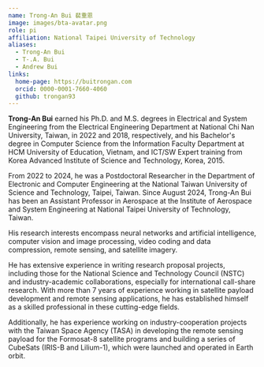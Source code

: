 ```yaml
---
name: Trong-An Bui 裴重恩
image: images/bta-avatar.png
role: pi
affiliation: National Taipei University of Technology
aliases:
  - Trong-An Bui
  - T-.A. Bui
  - Andrew Bui
links:
  home-page: https://buitrongan.com
  orcid: 0000-0001-7660-4060
  github: trongan93
---
```


**Trong-An Bui** earned his Ph.D. and M.S. degrees in Electrical and System Engineering from the Electrical Engineering Department at National Chi Nan University, Taiwan, in 2022 and 2018, respectively, and his Bachelor's degree in Computer Science from the Information Faculty Department at HCM University of Education, Vietnam, and ICT/SW Expert training from Korea Advanced Institute of Science and Technology, Korea, 2015.

From 2022 to 2024, he was a Postdoctoral Researcher in the Department of Electronic and Computer Engineering at the National Taiwan University of Science and Technology, Taipei, Taiwan. Since August 2024, Trong-An Bui has been an Assistant Professor in Aerospace at the Institute of Aerospace and System Engineering at National Taipei University of Technology, Taiwan.

His research interests encompass neural networks and artificial intelligence, computer vision and image processing, video coding and data compression, remote sensing, and satellite imagery.

He has extensive experience in writing research proposal projects, including those for the National Science and Technology Council (NSTC) and industry-academic collaborations, especially for international call-share research. With more than 7 years of experience working in satellite payload development and remote sensing applications, he has established himself as a skilled professional in these cutting-edge fields.

Additionally, he has experience working on industry-cooperation projects with the Taiwan Space Agency (TASA) in developing the remote sensing payload for the Formosat-8 satellite programs and building a series of CubeSats (IRIS-B and Lilium-1), which were launched and operated in Earth orbit.
